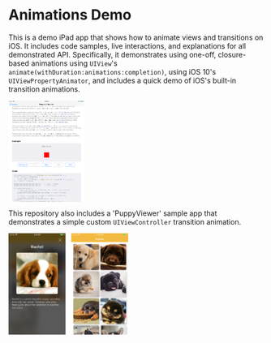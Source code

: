 # Animations Demo

This is a demo iPad app that shows how to animate views and transitions on iOS. It includes code samples, live interactions, and explanations for all demonstrated API. Specifically, it demonstrates using one-off, closure-based animations using `UIView`'s `animate(withDuration:animations:completion)`, using iOS 10's `UIViewPropertyAnimator`, and includes a quick demo of iOS's built-in transition animations.

<img src="animation-demo.png" alt="iPad Demo App" align="center" style="height: 200px;"/>

This repository also includes a 'PuppyViewer' sample app that demonstrates a simple custom `UIViewController` transition animation.

<img src="puppies.png" alt="PuppyViewer" align="center" style="height: 200px;"/>
